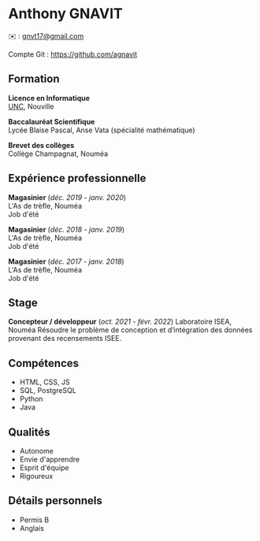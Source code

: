 # Anthony GNAVIT

✉️ : gnvt17@gmail.com

Compte Git : <a>https://github.com/agnavit</a>

## Formation

**Licence en Informatique**</br>
[UNC](https://unc.nc), Nouville

**Baccalauréat Scientifique**</br>
Lycée Blaise Pascal, Anse Vata (spécialité mathématique)

**Brevet des collèges**</br>
Collège Champagnat, Nouméa

## Expérience professionnelle

**Magasinier** (_déc. 2019 - janv. 2020_)</br>
L'As de trèfle, Nouméa</br>
Job d'été

**Magasinier** (_déc. 2018 - janv. 2019_)</br>
L'As de trèfle, Nouméa</br>
Job d'été

**Magasinier** (_déc. 2017 - janv. 2018_)</br>
L'As de trèfle, Nouméa </br>
Job d'été

## Stage

**Concepteur / développeur** (_oct. 2021 - févr. 2022_)
Laboratoire ISEA, Nouméa
Résoudre le problème de conception et d’intégration des données provenant des recensements ISEE.

## Compétences

- HTML, CSS, JS
- SQL, PostgreSQL
- Python
- Java

## Qualités

- Autonome
- Envie d'apprendre
- Esprit d'équipe
- Rigoureux

## Détails personnels

- Permis B
- Anglais
